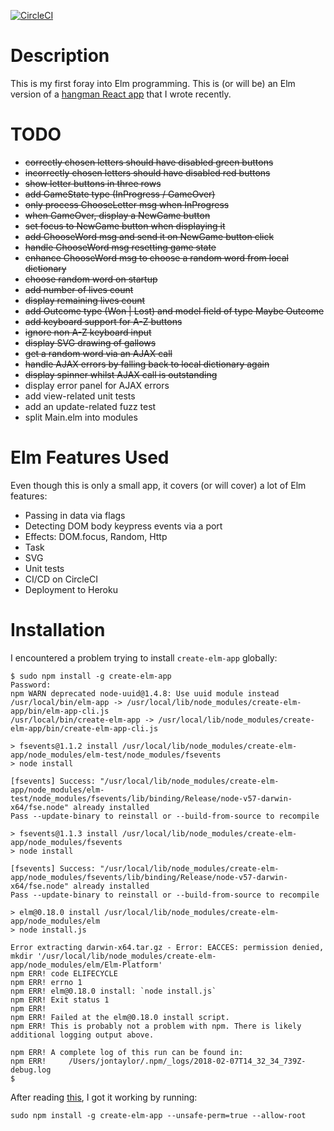 [![CircleCI](https://circleci.com/gh/taylorjg/hangman-elm/tree/master.svg?style=svg)](https://circleci.com/gh/taylorjg/hangman-elm/tree/master)

# Description

This is my first foray into Elm programming.
This is (or will be) an Elm version of a [hangman React app](https://github.com/taylorjg/hangman) that I wrote recently.

# TODO

* ~~correctly chosen letters should have disabled green buttons~~
* ~~incorrectly chosen letters should have disabled red buttons~~
* ~~show letter buttons in three rows~~
* ~~add GameState type (InProgress / GameOver)~~
* ~~only process ChooseLetter msg when InProgress~~
* ~~when GameOver, display a NewGame button~~
* ~~set focus to NewGame button when displaying it~~
* ~~add ChooseWord msg and send it on NewGame button click~~
* ~~handle ChooseWord msg resetting game state~~
* ~~enhance ChooseWord msg to choose a random word from local dictionary~~
* ~~choose random word on startup~~
* ~~add number of lives count~~
* ~~display remaining lives count~~
* ~~add Outcome type (Won | Lost) and model field of type Maybe Outcome~~
* ~~add keyboard support for A-Z buttons~~
* ~~ignore non A-Z keyboard input~~
* ~~display SVG drawing of gallows~~
* ~~get a random word via an AJAX call~~
* ~~handle AJAX errors by falling back to local dictionary again~~
* ~~display spinner whilst AJAX call is outstanding~~
* display error panel for AJAX errors
* add view-related unit tests
* add an update-related fuzz test
* split Main.elm into modules

# Elm Features Used

Even though this is only a small app, it covers (or will cover) a lot of Elm features:

* Passing in data via flags
* Detecting DOM body keypress events via a port
* Effects: DOM.focus, Random, Http
* Task
* SVG
* Unit tests
* CI/CD on CircleCI
* Deployment to Heroku

# Installation

I encountered a problem trying to install `create-elm-app` globally:

```
$ sudo npm install -g create-elm-app
Password:
npm WARN deprecated node-uuid@1.4.8: Use uuid module instead
/usr/local/bin/elm-app -> /usr/local/lib/node_modules/create-elm-app/bin/elm-app-cli.js
/usr/local/bin/create-elm-app -> /usr/local/lib/node_modules/create-elm-app/bin/create-elm-app-cli.js

> fsevents@1.1.2 install /usr/local/lib/node_modules/create-elm-app/node_modules/elm-test/node_modules/fsevents
> node install

[fsevents] Success: "/usr/local/lib/node_modules/create-elm-app/node_modules/elm-test/node_modules/fsevents/lib/binding/Release/node-v57-darwin-x64/fse.node" already installed
Pass --update-binary to reinstall or --build-from-source to recompile

> fsevents@1.1.3 install /usr/local/lib/node_modules/create-elm-app/node_modules/fsevents
> node install

[fsevents] Success: "/usr/local/lib/node_modules/create-elm-app/node_modules/fsevents/lib/binding/Release/node-v57-darwin-x64/fse.node" already installed
Pass --update-binary to reinstall or --build-from-source to recompile

> elm@0.18.0 install /usr/local/lib/node_modules/create-elm-app/node_modules/elm
> node install.js

Error extracting darwin-x64.tar.gz - Error: EACCES: permission denied, mkdir '/usr/local/lib/node_modules/create-elm-app/node_modules/elm/Elm-Platform'
npm ERR! code ELIFECYCLE
npm ERR! errno 1
npm ERR! elm@0.18.0 install: `node install.js`
npm ERR! Exit status 1
npm ERR!
npm ERR! Failed at the elm@0.18.0 install script.
npm ERR! This is probably not a problem with npm. There is likely additional logging output above.

npm ERR! A complete log of this run can be found in:
npm ERR!     /Users/jontaylor/.npm/_logs/2018-02-07T14_32_34_739Z-debug.log
$ 
```

After reading [this](https://github.com/gdotdesign/elm-github-install/issues/21), I got it working by running:

```
sudo npm install -g create-elm-app --unsafe-perm=true --allow-root
```
